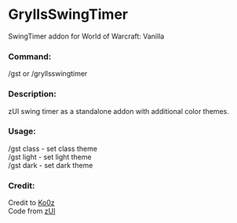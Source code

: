 # GryllsSwingTimer
SwingTimer addon for World of Warcraft: Vanilla

### Command:<br>
/gst or /gryllsswingtimer<br>

### Description:<br>
zUI swing timer as a standalone addon with additional color themes.<br>

### Usage:<br>
/gst class - set class theme<br>
/gst light - set light theme<br>
/gst dark - set dark theme<br>

### Credit:<br>
Credit to [Ko0z](https://github.com/Ko0z)<br>
Code from [zUI](https://github.com/Ko0z/zUI)<br>
